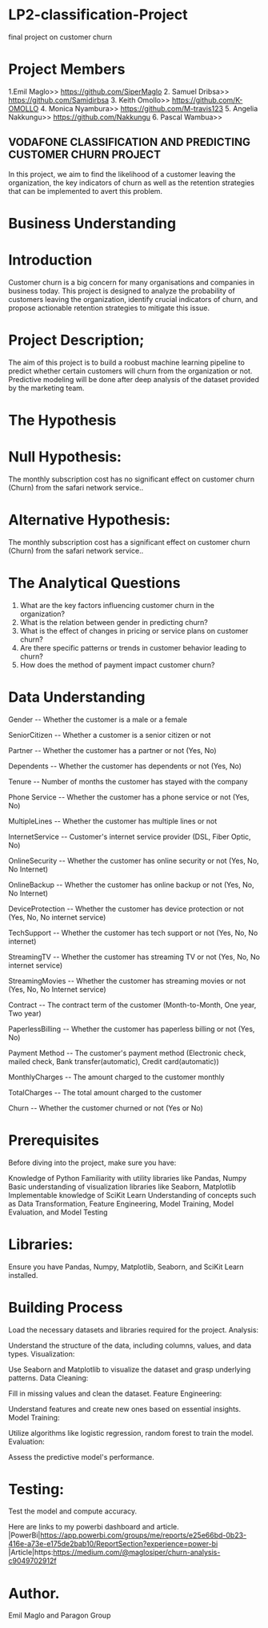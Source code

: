 # LP2-classification-Project
final project on customer churn 
# Project Members
1.Emil Maglo>>   https://github.com/SiperMaglo
2. Samuel Dribsa>> https://github.com/Samidirbsa
3.  Keith Omollo>>  https://github.com/K-OMOLLO
4. Monica Nyambura>> https://github.com/M-travis123
5. Angelia Nakkungu>> https://github.com/Nakkungu
6. Pascal Wambua>>
 
## **VODAFONE CLASSIFICATION AND PREDICTING CUSTOMER CHURN PROJECT**
In this project, we aim to find the likelihood of a customer leaving the organization, the key indicators of churn as well as the retention strategies that can be implemented to avert this problem.
#  **Business Understanding**

# Introduction
Customer churn is a big concern for many organisations and companies in business today. This project is designed to analyze the probability of customers leaving the organization, identify crucial indicators of churn, and propose actionable retention strategies to mitigate this issue.
# **Project Description;**
 The aim of this project is to build a roobust machine learning pipeline to predict whether certain customers will churn from the organization or not. Predictive modeling will be done after deep analysis of the dataset provided by the marketing team. 

#  **The Hypothesis**

# **Null Hypothesis:** 

The monthly subscription cost  has no significant effect on customer churn (Churn) from the safari network service.. 

# **Alternative Hypothesis:** 

The monthly subscription cost  has a significant effect on customer churn (Churn) from the safari network service.. 

# **The Analytical Questions**

 1. What are the key factors influencing customer churn in the organization?
 2. What is the relation between gender in predicting churn?
 3. What is the effect of changes in pricing or service plans on customer churn?
 4. Are there specific patterns or trends in customer behavior leading to churn?
 5. How does the method of payment impact customer churn?

#  **Data Understanding**

Gender -- Whether the customer is a male or a female

SeniorCitizen -- Whether a customer is a senior citizen or not

Partner -- Whether the customer has a partner or not (Yes, No)

Dependents -- Whether the customer has dependents or not (Yes, No)

Tenure -- Number of months the customer has stayed with the company

Phone Service -- Whether the customer has a phone service or not (Yes, No)

MultipleLines -- Whether the customer has multiple lines or not

InternetService -- Customer's internet service provider (DSL, Fiber Optic, No)

OnlineSecurity -- Whether the customer has online security or not (Yes, No, No Internet)

OnlineBackup -- Whether the customer has online backup or not (Yes, No, No Internet)

DeviceProtection -- Whether the customer has device protection or not (Yes, No, No internet service)

TechSupport -- Whether the customer has tech support or not (Yes, No, No internet)

StreamingTV -- Whether the customer has streaming TV or not (Yes, No, No internet service)

StreamingMovies -- Whether the customer has streaming movies or not (Yes, No, No Internet service)

Contract -- The contract term of the customer (Month-to-Month, One year, Two year)

PaperlessBilling -- Whether the customer has paperless billing or not (Yes, No)

Payment Method -- The customer's payment method (Electronic check, mailed check, Bank transfer(automatic), Credit card(automatic))

MonthlyCharges -- The amount charged to the customer monthly

TotalCharges -- The total amount charged to the customer

Churn -- Whether the customer churned or not (Yes or No)

# Prerequisites
Before diving into the project, make sure you have:

Knowledge of Python Familiarity with utility libraries like Pandas, Numpy Basic understanding of visualization libraries like Seaborn, Matplotlib Implementable knowledge of SciKit Learn Understanding of concepts such as Data Transformation, Feature Engineering, Model Training, Model Evaluation, and Model Testing

# Libraries:
Ensure you have Pandas, Numpy, Matplotlib, Seaborn, and SciKit Learn installed.

# Building Process
Load the necessary datasets and libraries required for the project. Analysis:

Understand the structure of the data, including columns, values, and data types. Visualization:

Use Seaborn and Matplotlib to visualize the dataset and grasp underlying patterns. Data Cleaning:

Fill in missing values and clean the dataset. Feature Engineering:

Understand features and create new ones based on essential insights. Model Training:

Utilize algorithms like logistic regression, random forest to train the model. Evaluation:

Assess the predictive model's performance.

# Testing:
Test the model and compute accuracy.

Here are links to my powerbi dashboard and article.
|PowerBi|https://app.powerbi.com/groups/me/reports/e25e66bd-0b23-416e-a73e-e175de2bab10/ReportSection?experience=power-bi
|Article|https:https://medium.com/@maglosiper/churn-analysis-c9049702912f

# Author.
Emil Maglo and Paragon Group